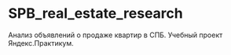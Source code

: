 # SPB_real_estate_research
Анализ объявлений о продаже квартир в СПБ. Учебный проект Яндекс.Практикум.
